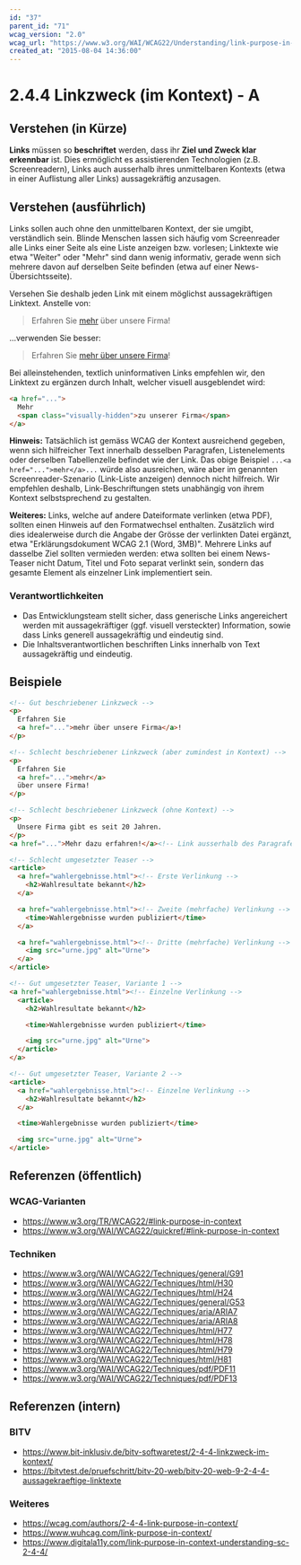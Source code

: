 ```yaml
---
id: "37"
parent_id: "71"
wcag_version: "2.0"
wcag_url: "https://www.w3.org/WAI/WCAG22/Understanding/link-purpose-in-context.html"
created_at: "2015-08-04 14:36:00"
---
```


# 2.4.4 Linkzweck (im Kontext) - A

## Verstehen (in Kürze)

**Links** müssen so **beschriftet** werden, dass ihr **Ziel und Zweck klar erkennbar** ist. Dies ermöglicht es assistierenden Technologien (z.B. Screenreadern), Links auch ausserhalb ihres unmittelbaren Kontexts (etwa in einer Auflistung aller Links) aussagekräftig anzusagen.

## Verstehen (ausführlich)

Links sollen auch ohne den unmittelbaren Kontext, der sie umgibt, verständlich sein. Blinde Menschen lassen sich häufig vom Screenreader alle Links einer Seite als eine Liste anzeigen bzw. vorlesen; Linktexte wie etwa "Weiter" oder "Mehr" sind dann wenig informativ, gerade wenn sich mehrere davon auf derselben Seite befinden (etwa auf einer News-Übersichtsseite).

Versehen Sie deshalb jeden Link mit einem möglichst aussagekräftigen Linktext. Anstelle von:

> Erfahren Sie [mehr](https://example.com) über unsere Firma!

...verwenden Sie besser:

> Erfahren Sie [mehr über unsere Firma](https://example.com)!

Bei alleinstehenden, textlich uninformativen Links empfehlen wir, den Linktext zu ergänzen durch Inhalt, welcher visuell ausgeblendet wird:

```html
<a href="...">
  Mehr
  <span class="visually-hidden">zu unserer Firma</span>
</a>
```

**Hinweis:** Tatsächlich ist gemäss WCAG der Kontext ausreichend gegeben, wenn sich hilfreicher Text innerhalb desselben Paragrafen, Listenelements oder derselben Tabellenzelle befindet wie der Link. Das obige Beispiel `...<a href="...">mehr</a>...` würde also ausreichen, wäre aber im genannten Screenreader-Szenario (Link-Liste anzeigen) dennoch nicht hilfreich. Wir empfehlen deshalb, Link-Beschriftungen stets unabhängig von ihrem Kontext selbstsprechend zu gestalten.

**Weiteres:** Links, welche auf andere Dateiformate verlinken (etwa PDF), sollten einen Hinweis auf den Formatwechsel enthalten. Zusätzlich wird dies idealerweise durch die Angabe der Grösse der verlinkten Datei ergänzt, etwa "Erklärungsdokument WCAG 2.1 (Word, 3MB)". Mehrere Links auf dasselbe Ziel sollten vermieden werden: etwa sollten bei einem News-Teaser nicht Datum, Titel und Foto separat verlinkt sein, sondern das gesamte Element als einzelner Link implementiert sein.

### Verantwortlichkeiten

- Das Entwicklungsteam stellt sicher, dass generische Links angereichert werden mit aussagekräftiger (ggf. visuell versteckter) Information, sowie dass Links generell aussagekräftig und eindeutig sind.
- Die Inhaltsverantwortlichen beschriften Links innerhalb von Text aussagekräftig und eindeutig.

## Beispiele

```html
<!-- Gut beschriebener Linkzweck -->
<p>
  Erfahren Sie
  <a href="...">mehr über unsere Firma</a>!
</p>

<!-- Schlecht beschriebener Linkzweck (aber zumindest in Kontext) -->
<p>
  Erfahren Sie
  <a href="...">mehr</a>
  über unsere Firma!
</p>

<!-- Schlecht beschriebener Linkzweck (ohne Kontext) -->
<p>
  Unsere Firma gibt es seit 20 Jahren.
</p>
<a href="...">Mehr dazu erfahren!</a><!-- Link ausserhalb des Paragrafen -->

<!-- Schlecht umgesetzter Teaser -->
<article>
  <a href="wahlergebnisse.html"><!-- Erste Verlinkung -->
    <h2>Wahlresultate bekannt</h2>
  </a>

  <a href="wahlergebnisse.html"><!-- Zweite (mehrfache) Verlinkung -->
    <time>Wahlergebnisse wurden publiziert</time>
  </a>

  <a href="wahlergebnisse.html"><!-- Dritte (mehrfache) Verlinkung -->
    <img src="urne.jpg" alt="Urne">
  </a>
</article>

<!-- Gut umgesetzter Teaser, Variante 1 -->
<a href="wahlergebnisse.html"><!-- Einzelne Verlinkung -->
  <article>
    <h2>Wahlresultate bekannt</h2>

    <time>Wahlergebnisse wurden publiziert</time>

    <img src="urne.jpg" alt="Urne">
  </article>
</a>

<!-- Gut umgesetzter Teaser, Variante 2 -->
<article>
  <a href="wahlergebnisse.html"><!-- Einzelne Verlinkung -->
    <h2>Wahlresultate bekannt</h2>
  </a>

  <time>Wahlergebnisse wurden publiziert</time>

  <img src="urne.jpg" alt="Urne">
</article>
```

## Referenzen (öffentlich)

### WCAG-Varianten
- <https://www.w3.org/TR/WCAG22/#link-purpose-in-context>
- <https://www.w3.org/WAI/WCAG22/quickref/#link-purpose-in-context>

### Techniken
- <https://www.w3.org/WAI/WCAG22/Techniques/general/G91>
- <https://www.w3.org/WAI/WCAG22/Techniques/html/H30>
- <https://www.w3.org/WAI/WCAG22/Techniques/html/H24>
- <https://www.w3.org/WAI/WCAG22/Techniques/general/G53>
- <https://www.w3.org/WAI/WCAG22/Techniques/aria/ARIA7>
- <https://www.w3.org/WAI/WCAG22/Techniques/aria/ARIA8>
- <https://www.w3.org/WAI/WCAG22/Techniques/html/H77>
- <https://www.w3.org/WAI/WCAG22/Techniques/html/H78>
- <https://www.w3.org/WAI/WCAG22/Techniques/html/H79>
- <https://www.w3.org/WAI/WCAG22/Techniques/html/H81>
- <https://www.w3.org/WAI/WCAG22/Techniques/pdf/PDF11>
- <https://www.w3.org/WAI/WCAG22/Techniques/pdf/PDF13>

## Referenzen (intern)

### BITV
- <https://www.bit-inklusiv.de/bitv-softwaretest/2-4-4-linkzweck-im-kontext/>
- <https://bitvtest.de/pruefschritt/bitv-20-web/bitv-20-web-9-2-4-4-aussagekraeftige-linktexte>

### Weiteres
- <https://wcag.com/authors/2-4-4-link-purpose-in-context/>
- <https://www.wuhcag.com/link-purpose-in-context/>
- <https://www.digitala11y.com/link-purpose-in-context-understanding-sc-2-4-4/>